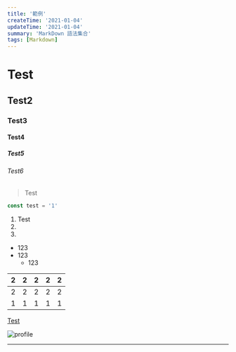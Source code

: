 ```yaml
---
title: '範例'
createTime: '2021-01-04'
updateTime: '2021-01-04'
summary: 'MarkDown 語法集合'
tags: [Markdown]
---
```



# Test

## Test2

### Test3

#### Test4

##### Test5

###### Test6

> Test

```javascript
const test = '1'
```

1. Test
2. 
3.

* 123
* 123
  * 123

|  2 |  2 |  2 | 2  |  2 |
|---|---|---|---|---|
|  2 |  2 |  2 |  2 |  2 |
|  1 |  1 |   1|  1 |   1|


[Test](http://example.com)


![profile](/static/image/profile.png)

---------------------------------------
